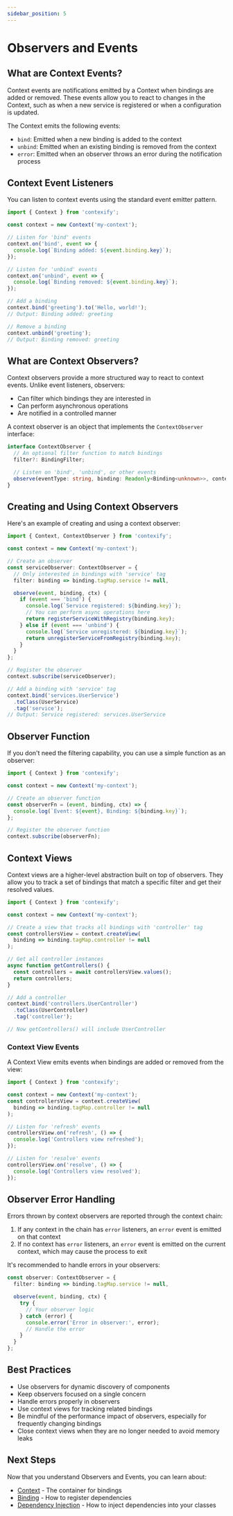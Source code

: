 ```yaml
---
sidebar_position: 5
---
```


# Observers and Events

## What are Context Events?

Context events are notifications emitted by a Context when bindings are added or removed. These events allow you to react to changes in the Context, such as when a new service is registered or when a configuration is updated.

The Context emits the following events:

- `bind`: Emitted when a new binding is added to the context
- `unbind`: Emitted when an existing binding is removed from the context
- `error`: Emitted when an observer throws an error during the notification process

## Context Event Listeners

You can listen to context events using the standard event emitter pattern.

```typescript
import { Context } from 'contexify';

const context = new Context('my-context');

// Listen for 'bind' events
context.on('bind', event => {
  console.log(`Binding added: ${event.binding.key}`);
});

// Listen for 'unbind' events
context.on('unbind', event => {
  console.log(`Binding removed: ${event.binding.key}`);
});

// Add a binding
context.bind('greeting').to('Hello, world!');
// Output: Binding added: greeting

// Remove a binding
context.unbind('greeting');
// Output: Binding removed: greeting
```

## What are Context Observers?

Context observers provide a more structured way to react to context events. Unlike event listeners, observers:

- Can filter which bindings they are interested in
- Can perform asynchronous operations
- Are notified in a controlled manner

A context observer is an object that implements the `ContextObserver` interface:

```typescript
interface ContextObserver {
  // An optional filter function to match bindings
  filter?: BindingFilter;

  // Listen on 'bind', 'unbind', or other events
  observe(eventType: string, binding: Readonly<Binding<unknown>>, context: Context): ValueOrPromise<void>;
}
```

## Creating and Using Context Observers

Here's an example of creating and using a context observer:

```typescript
import { Context, ContextObserver } from 'contexify';

const context = new Context('my-context');

// Create an observer
const serviceObserver: ContextObserver = {
  // Only interested in bindings with 'service' tag
  filter: binding => binding.tagMap.service != null,

  observe(event, binding, ctx) {
    if (event === 'bind') {
      console.log(`Service registered: ${binding.key}`);
      // You can perform async operations here
      return registerServiceWithRegistry(binding.key);
    } else if (event === 'unbind') {
      console.log(`Service unregistered: ${binding.key}`);
      return unregisterServiceFromRegistry(binding.key);
    }
  }
};

// Register the observer
context.subscribe(serviceObserver);

// Add a binding with 'service' tag
context.bind('services.UserService')
  .toClass(UserService)
  .tag('service');
// Output: Service registered: services.UserService
```

## Observer Function

If you don't need the filtering capability, you can use a simple function as an observer:

```typescript
import { Context } from 'contexify';

const context = new Context('my-context');

// Create an observer function
const observerFn = (event, binding, ctx) => {
  console.log(`Event: ${event}, Binding: ${binding.key}`);
};

// Register the observer function
context.subscribe(observerFn);
```

## Context Views

Context views are a higher-level abstraction built on top of observers. They allow you to track a set of bindings that match a specific filter and get their resolved values.

```typescript
import { Context } from 'contexify';

const context = new Context('my-context');

// Create a view that tracks all bindings with 'controller' tag
const controllersView = context.createView(
  binding => binding.tagMap.controller != null
);

// Get all controller instances
async function getControllers() {
  const controllers = await controllersView.values();
  return controllers;
}

// Add a controller
context.bind('controllers.UserController')
  .toClass(UserController)
  .tag('controller');

// Now getControllers() will include UserController
```

### Context View Events

A Context View emits events when bindings are added or removed from the view:

```typescript
import { Context } from 'contexify';

const context = new Context('my-context');
const controllersView = context.createView(
  binding => binding.tagMap.controller != null
);

// Listen for 'refresh' events
controllersView.on('refresh', () => {
  console.log('Controllers view refreshed');
});

// Listen for 'resolve' events
controllersView.on('resolve', () => {
  console.log('Controllers view resolved');
});
```

## Observer Error Handling

Errors thrown by context observers are reported through the context chain:

1. If any context in the chain has `error` listeners, an `error` event is emitted on that context
2. If no context has `error` listeners, an `error` event is emitted on the current context, which may cause the process to exit

It's recommended to handle errors in your observers:

```typescript
const observer: ContextObserver = {
  filter: binding => binding.tagMap.service != null,

  observe(event, binding, ctx) {
    try {
      // Your observer logic
    } catch (error) {
      console.error('Error in observer:', error);
      // Handle the error
    }
  }
};
```

## Best Practices

- Use observers for dynamic discovery of components
- Keep observers focused on a single concern
- Handle errors properly in observers
- Use context views for tracking related bindings
- Be mindful of the performance impact of observers, especially for frequently changing bindings
- Close context views when they are no longer needed to avoid memory leaks

## Next Steps

Now that you understand Observers and Events, you can learn about:

- [Context](./context) - The container for bindings
- [Binding](./binding) - How to register dependencies
- [Dependency Injection](./dependency-injection) - How to inject dependencies into your classes

